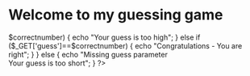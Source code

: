 <html>
<body>
<title> Jeeva Fathima Sulaiman 348a95df</title>
<h1> Welcome to my guessing game</h1>

<?php
$correctnumber=20;

if($_GET['guess'])
{
  if (is_numeric($_GET['guess'])===FALSE)
 {
echo "Your guess is not a number";
}
else if ($_GET['guess']<$correctnumber)
 {
echo "Your guess is too low";
}
else if ($_GET['guess']>$correctnumber)
 {
echo "Your guess is too high";
}
else if ($_GET['guess']==$correctnumber)
 {
echo "Congratulations - You are right";
}
}
else
{
echo "Missing guess parameter <br> Your guess is too short";
}



?>
</body>
</html>
